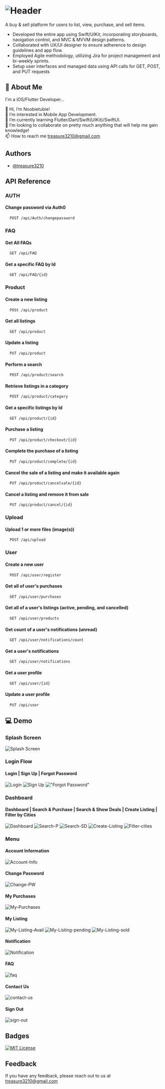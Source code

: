# ![Header](./Logo.png)

A buy & sell platform for users to list, view, purchase, and sell items. 

- Developed the entire app using Swift/UIKit, incorporating storyboards, navigation control, and MVC & MVVM design patterns.
- Collaborated with UX/UI designer to ensure adherence to design guidelines and app flow.
- Employed Agile methodology, utilizing Jira for project management and bi-weekly sprints.
- Setup user interfaces and managed data using API calls for GET, POST, and PUT requests


## 🚀 About Me
I'm a iOS/Flutter Developer...

👋 Hi, I’m Noobietubie!  
👀 I’m interested in Mobile App Development.  
🌱 I’m currently learning Flutter/Dart/Swift(UIKit)/SwiftUI.  
💞️ I’m looking to collaborate on pretty much anything that will help me gain knowledge!  
📫 How to reach me treasure3210@gmail.com
## Authors

- [@treasure3210](https://www.github.com/treasure3210)

## API Reference

### AUTH
#### Change password via Auth0
```http
  POST /api/Auth/changepassword
```

### FAQ
#### Get All FAQs
```http
  GET /api/FAQ
```

#### Get a specific FAQ by Id
```http
  GET /api/FAQ/{id}
```

### Product
#### Create a new listing
```http
  POSt /api/product
```

#### Get all listings
```http
  GET /api/product
```

#### Update a listing
```http
  PUT /api/product
```

#### Perform a search
```http
  POST /api/product/search
```

#### Retrieve listings in a category
```http
  POST /api/product/category
```

#### Get a specific listings by Id
```http
  GET /api/product/{id}
```

#### Purchase a listing
```http
  PUT /api/product/checkout/{id}
```

#### Complete the purchase of a listing
```http
  PUT /api/product/complete/{id}
```

#### Cancel the sale of a listing and make it available again
```http
  PUT /api/product/cancelsale/{id}
```

#### Cancel a listing and remove it from sale
```http
  PUT /api/product/cancel/{id}
```

### Upload
#### Upload 1 or more files (image(s))
```http
  POST /api/upload
```

### User
#### Create a new user
```http
  POST /api/user/register
```

#### Get all of user's purchases
```http
  GET /api/user/purchases
```

#### Get all of a user's listings (active, pending, and cancelled)
```http
  GET /api/user/products
```

#### Get count of a user's notifications (unread)
```http
  GET /api/user/notifications/count
```

#### Get a user's notifications
```http
  GET /api/user/notifications
```

#### Get a user profile
```http
  GET /api/user/{id}
```

#### Update a user profile
```http
  PUT /api/user
```

## 💻 Demo
### Splash Screen 
![Splash Screen](./Media/Splash-Screen.gif)

### Login Flow
#### Login | Sign Up | Forgot Password
![Login](./Media/Login.gif "Login") ![Sign Up](./Media/Sign-Up.gif "Sign Up") !["Forgot Password"](./Media/Forgot-Password.gif "Forgot Password")

### Dashboard
#### Dashboard | Search & Purchase | Search & Show Deals | Create Listing | Filter by Cities
![Dashboard](./Media/login-dashboard.gif) ![Search-P](./Media/search-purchase.gif) ![Search-SD](./Media/search-deals.gif) ![Create-Listing](./Media/create-listing.gif) ![Filter-cities](./Media/filter-by-cities.gif)

### Menu
#### Account Information
![Account-Info](./Media/change-information.gif)

#### Change Password
![Change-PW](./Media/change-password.gif) 

#### My Purchases
![My-Purchases](./Media/my-purchases-sellerinfo.gif)

#### My Listing
![My-Listing-Avail](./Media/my-listing-available.gif) ![My-Listing-pending](./Media/my-listing-pending.gif) ![My-Listing-sold](./Media/my-listing-sold.gif)

#### Notification
![Notification](./Media/notification.gif)

#### FAQ
![faq](./Media/faq.gif)

#### Contact Us
![contact-us](./Media/contact-us.gif)

#### Sign Out
![sign-out](./Media/sign-out.gif)

## Badges
[![MIT License](https://img.shields.io/badge/License-MIT-green.svg)](https://choosealicense.com/licenses/mit/)

## Feedback
If you have any feedback, please reach out to us at treasure3210@gmail.com

